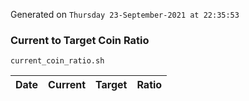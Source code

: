Generated on `Thursday 23-September-2021 at 22:35:53`

### Current to Target Coin Ratio
`current_coin_ratio.sh`

Date|Current|Target|Ratio
---|---|---|---
